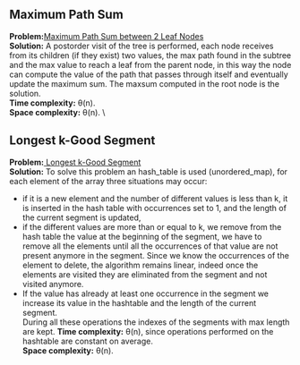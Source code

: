 ## Maximum Path Sum
**Problem:**[Maximum Path Sum between 2 Leaf Nodes](https://practice.geeksforgeeks.org/problems/maximum-path-sum/1) \
**Solution:** A postorder visit of the tree is performed, each node receives from its children (if they exist) two values, 
the max path found in the subtree and the max value to reach a leaf from the parent node, in this way the node can compute the value of 
the path that passes through itself and eventually update the maximum sum.
The maxsum computed in the root node is the solution.\
**Time complexity:** &theta;(n). \
**Space complexity:** &theta;(n). \

##  Longest k-Good Segment
**Problem:**[ Longest k-Good Segment](https://codeforces.com/contest/616/problem/D?locale=en) \
**Solution:** To solve this problem an hash_table is used (unordered_map), for each element of the array three situations may occur:
* if it is a new element and the number of different values is less than k, it is inserted in the hash table with occurrences set to 1, 
  and the length of the current segment is updated, 
* if the different values are more than or equal to k, we remove from the hash table the value at the beginning of the segment, 
  we have to remove all the elements until all the occurrences of that value are not present anymore in the segment.
  Since we know the occurrences of the element to delete, the algorithm remains linear, indeed once the elements are visited 
  they are eliminated from the segment and not visited anymore.
* If the value has already at least one occurrence in the segment we increase its value in the hashtable and the length of the current segment.\
During all these operations the indexes of the segments with max length are kept.
**Time complexity:** &theta;(n), since operations performed on the hashtable are constant on average. \
**Space complexity:** &theta;(n).